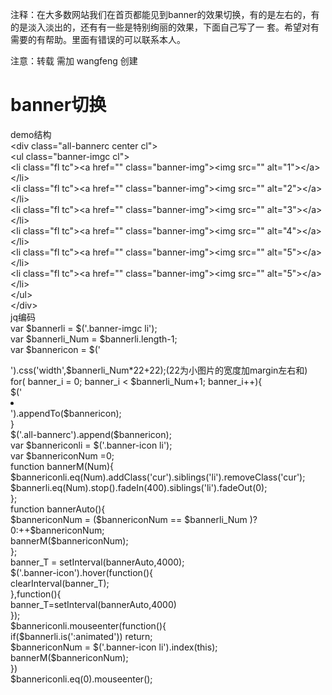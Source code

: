 注释：在大多数网站我们在首页都能见到banner的效果切换，有的是左右的，有的是淡入淡出的，还有有一些是特别绚丽的效果，下面自己写了一
套。希望对有需要的有帮助。里面有错误的可以联系本人。

注意：转载 需加 wangfeng 创建 

<h1>banner切换</h1>
demo结构<br/>
&lt;div class="all-bannerc center cl"&gt;<br/>
	&lt;ul class="banner-imgc cl"&gt;<br/>
		&lt;li class="fl tc"&gt;&lt;a href="" class="banner-img"&gt;&lt;img src="" alt="1"&gt;&lt;/a&gt;&lt;/li&gt;<br/>
		&lt;li class="fl tc"&gt;&lt;a href="" class="banner-img"&gt;&lt;img src="" alt="2"&gt;&lt;/a&gt;&lt;/li&gt;<br/>
		&lt;li class="fl tc"&gt;&lt;a href="" class="banner-img"&gt;&lt;img src="" alt="3"&gt;&lt;/a&gt;&lt;/li&gt;<br/>
		&lt;li class="fl tc"&gt;&lt;a href="" class="banner-img"&gt;&lt;img src="" alt="4"&gt;&lt;/a&gt;&lt;/li&gt;<br/>
		&lt;li class="fl tc"&gt;&lt;a href="" class="banner-img"&gt;&lt;img src="" alt="5"&gt;&lt;/a&gt;&lt;/li&gt;<br/>
		&lt;li class="fl tc"&gt;&lt;a href="" class="banner-img"&gt;&lt;img src="" alt="5"&gt;&lt;/a&gt;&lt;/li&gt;<br/>
	&lt;/ul&gt;<br/>
&lt;/div&gt;<br/>
jq编码<br/>
var $bannerli = $('.banner-imgc li');<br/>
var $bannerli_Num = $bannerli.length-1;<br/>
var $bannericon = $('<ul class="ib banner-icon"></ul>').css('width',$bannerli_Num*22+22);(22为小图片的宽度加margin左右和)<br/>
for( banner_i = 0; banner_i < $bannerli_Num+1; banner_i++){<br/>
	$('<li class="banner-ictu allicon ib"></li>').appendTo($bannericon);<br/>
	}<br/>
$('.all-bannerc').append($bannericon);<br/>
var $bannericonli = $('.banner-icon li');<br/>
var $bannericonNum =0;<br/>
function bannerM(Num){<br/>
	$bannericonli.eq(Num).addClass('cur').siblings('li').removeClass('cur');<br/>
	$bannerli.eq(Num).stop().fadeIn(400).siblings('li').fadeOut(0);<br/>
	};<br/>
function bannerAuto(){<br/>
	$bannericonNum = ($bannericonNum == $bannerli_Num )?0:++$bannericonNum;<br/>
	bannerM($bannericonNum);<br/>
};<br/>
banner_T = setInterval(bannerAuto,4000);<br/>
$('.banner-icon').hover(function(){<br/>
	clearInterval(banner_T);<br/>
	},function(){<br/>
	banner_T=setInterval(bannerAuto,4000)<br/>
	});<br/>
$bannericonli.mouseenter(function(){<br/>
	if($bannerli.is(':animated')) return;<br/>
	$bannericonNum = $('.banner-icon li').index(this);<br/>
	bannerM($bannericonNum);<br/>
	})<br/>
$bannericonli.eq(0).mouseenter();<br/>
